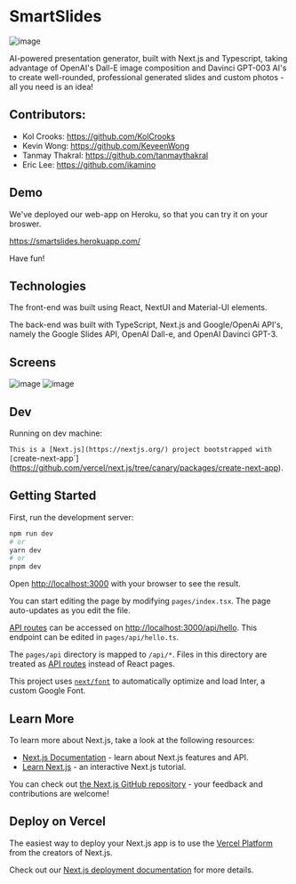 # SmartSlides

![image](https://user-images.githubusercontent.com/67565283/213940628-6d885918-eded-4e07-bc1e-855f8a4a8f2b.png)

AI-powered presentation generator, built with Next.js and Typescript, taking advantage of OpenAI's Dall-E image composition and Davinci GPT-003 AI's to create well-rounded, professional generated slides and custom photos - all you need is an idea!

## Contributors: 
- Kol Crooks: https://github.com/KolCrooks
- Kevin Wong: https://github.com/KeveenWong
- Tanmay Thakral: https://github.com/tanmaythakral
- Eric Lee: https://github.com/ikamino

## Demo
We've deployed our web-app on Heroku, so that you can try it on your broswer.

https://smartslides.herokuapp.com/

Have fun!

## Technologies
The front-end was built using React, NextUI and Material-UI elements.

The back-end was built with TypeScript, Next.js and Google/OpenAi API's, namely the Google Slides API, OpenAI Dall-e, and OpenAI Davinci GPT-3. 

## Screens
![image](https://cdn.discordapp.com/attachments/1064657270601953300/1066817598760702072/image.png)
![image](https://cdn.discordapp.com/attachments/1064657270601953300/1066817653597016064/image.png)


## Dev

Running on dev machine:

`This is a [Next.js](https://nextjs.org/) project bootstrapped with [`create-next-app`](https://github.com/vercel/next.js/tree/canary/packages/create-next-app).

## Getting Started

First, run the development server:

```bash
npm run dev
# or
yarn dev
# or
pnpm dev
```

Open [http://localhost:3000](http://localhost:3000) with your browser to see the result.

You can start editing the page by modifying `pages/index.tsx`. The page auto-updates as you edit the file.

[API routes](https://nextjs.org/docs/api-routes/introduction) can be accessed on [http://localhost:3000/api/hello](http://localhost:3000/api/hello). This endpoint can be edited in `pages/api/hello.ts`.

The `pages/api` directory is mapped to `/api/*`. Files in this directory are treated as [API routes](https://nextjs.org/docs/api-routes/introduction) instead of React pages.

This project uses [`next/font`](https://nextjs.org/docs/basic-features/font-optimization) to automatically optimize and load Inter, a custom Google Font.

## Learn More

To learn more about Next.js, take a look at the following resources:

- [Next.js Documentation](https://nextjs.org/docs) - learn about Next.js features and API.
- [Learn Next.js](https://nextjs.org/learn) - an interactive Next.js tutorial.

You can check out [the Next.js GitHub repository](https://github.com/vercel/next.js/) - your feedback and contributions are welcome!

## Deploy on Vercel

The easiest way to deploy your Next.js app is to use the [Vercel Platform](https://vercel.com/new?utm_medium=default-template&filter=next.js&utm_source=create-next-app&utm_campaign=create-next-app-readme) from the creators of Next.js.

Check out our [Next.js deployment documentation](https://nextjs.org/docs/deployment) for more details.

